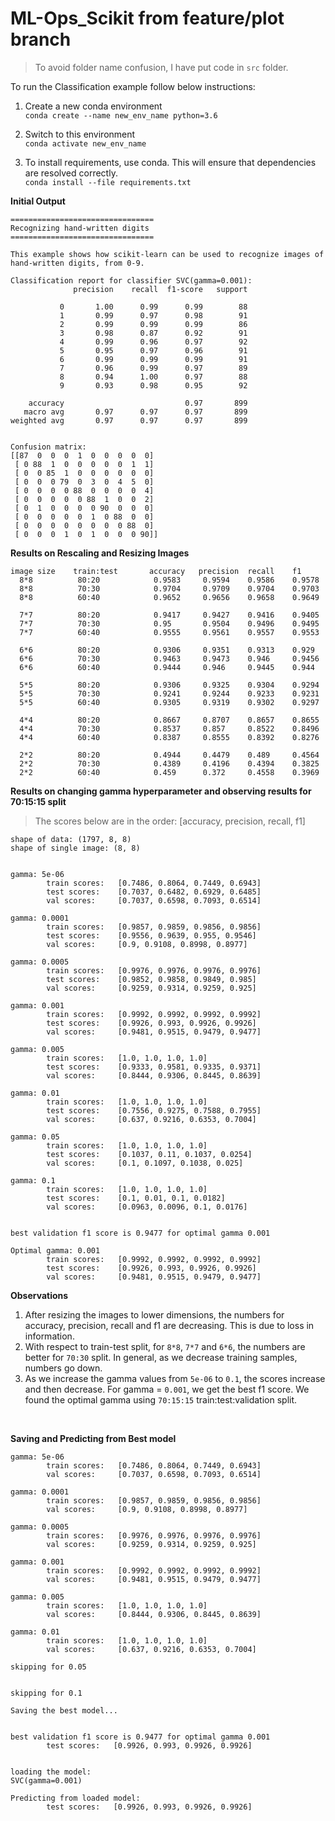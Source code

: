 # ML-Ops_Scikit from feature/plot branch

> To avoid folder name confusion, I have put code in `src` folder.


To run the Classification example follow below instructions:

1. Create a new conda environment  
```conda create --name new_env_name python=3.6```

2. Switch to this environment  
```conda activate new_env_name```

3. To install requirements, use conda. This will ensure that dependencies are resolved correctly.  
```conda install --file requirements.txt```

**Initial Output**

```
================================
Recognizing hand-written digits
================================

This example shows how scikit-learn can be used to recognize images of
hand-written digits, from 0-9.

Classification report for classifier SVC(gamma=0.001):
              precision    recall  f1-score   support

           0       1.00      0.99      0.99        88
           1       0.99      0.97      0.98        91
           2       0.99      0.99      0.99        86
           3       0.98      0.87      0.92        91
           4       0.99      0.96      0.97        92
           5       0.95      0.97      0.96        91
           6       0.99      0.99      0.99        91
           7       0.96      0.99      0.97        89
           8       0.94      1.00      0.97        88
           9       0.93      0.98      0.95        92

    accuracy                           0.97       899
   macro avg       0.97      0.97      0.97       899
weighted avg       0.97      0.97      0.97       899


Confusion matrix:
[[87  0  0  0  1  0  0  0  0  0]
 [ 0 88  1  0  0  0  0  0  1  1]
 [ 0  0 85  1  0  0  0  0  0  0]
 [ 0  0  0 79  0  3  0  4  5  0]
 [ 0  0  0  0 88  0  0  0  0  4]
 [ 0  0  0  0  0 88  1  0  0  2]
 [ 0  1  0  0  0  0 90  0  0  0]
 [ 0  0  0  0  0  1  0 88  0  0]
 [ 0  0  0  0  0  0  0  0 88  0]
 [ 0  0  0  1  0  1  0  0  0 90]]
```

**Results on Rescaling and Resizing Images**

```
image size    train:test       accuracy   precision  recall    f1
  8*8          80:20            0.9583     0.9594    0.9586    0.9578
  8*8          70:30            0.9704     0.9709    0.9704    0.9703
  8*8          60:40            0.9652     0.9656    0.9658    0.9649
  
  7*7          80:20            0.9417     0.9427    0.9416    0.9405
  7*7          70:30            0.95       0.9504    0.9496    0.9495
  7*7          60:40            0.9555     0.9561    0.9557    0.9553
  
  6*6          80:20            0.9306     0.9351    0.9313    0.929
  6*6          70:30            0.9463     0.9473    0.946     0.9456
  6*6          60:40            0.9444     0.946     0.9445    0.944
  
  5*5          80:20            0.9306     0.9325    0.9304    0.9294
  5*5          70:30            0.9241     0.9244    0.9233    0.9231
  5*5          60:40            0.9305     0.9319    0.9302    0.9297  
  
  4*4          80:20            0.8667     0.8707    0.8657    0.8655     
  4*4          70:30            0.8537     0.857     0.8522    0.8496
  4*4          60:40            0.8387     0.8555    0.8392    0.8276
  
  2*2          80:20            0.4944     0.4479    0.489     0.4564
  2*2          70:30            0.4389     0.4196    0.4394    0.3825
  2*2          60:40            0.459      0.372     0.4558    0.3969
```
<!-- 
**Changing hyperparameter and observing results for **
```
gamma     accuracy   precision    recall        f1
0.0005    0.9556      0.9565      0.9555      0.9554
0.001     0.9704      0.9709      0.9704      0.9703
0.005     0.8889      0.9432      0.8885      0.9022
0.01      0.6963      0.9241      0.6971      0.7544
0.05      0.1019      0.1099      0.1038      0.0252
0.1       0.0981      0.0098      0.1         0.0179
``` -->

**Results on changing gamma hyperparameter and observing results for 70:15:15 split**

> The scores below are in the order: [accuracy, precision, recall, f1]

```
shape of data: (1797, 8, 8)
shape of single image: (8, 8)


gamma: 5e-06
        train scores:   [0.7486, 0.8064, 0.7449, 0.6943]
        test scores:    [0.7037, 0.6482, 0.6929, 0.6485]
        val scores:     [0.7037, 0.6598, 0.7093, 0.6514]

gamma: 0.0001
        train scores:   [0.9857, 0.9859, 0.9856, 0.9856]
        test scores:    [0.9556, 0.9639, 0.955, 0.9546]
        val scores:     [0.9, 0.9108, 0.8998, 0.8977]

gamma: 0.0005
        train scores:   [0.9976, 0.9976, 0.9976, 0.9976]
        test scores:    [0.9852, 0.9858, 0.9849, 0.985]
        val scores:     [0.9259, 0.9314, 0.9259, 0.925]

gamma: 0.001
        train scores:   [0.9992, 0.9992, 0.9992, 0.9992]
        test scores:    [0.9926, 0.993, 0.9926, 0.9926]
        val scores:     [0.9481, 0.9515, 0.9479, 0.9477]

gamma: 0.005
        train scores:   [1.0, 1.0, 1.0, 1.0]
        test scores:    [0.9333, 0.9581, 0.9335, 0.9371]
        val scores:     [0.8444, 0.9306, 0.8445, 0.8639]

gamma: 0.01
        train scores:   [1.0, 1.0, 1.0, 1.0]
        test scores:    [0.7556, 0.9275, 0.7588, 0.7955]
        val scores:     [0.637, 0.9216, 0.6353, 0.7004]

gamma: 0.05
        train scores:   [1.0, 1.0, 1.0, 1.0]
        test scores:    [0.1037, 0.11, 0.1037, 0.0254]
        val scores:     [0.1, 0.1097, 0.1038, 0.025]

gamma: 0.1
        train scores:   [1.0, 1.0, 1.0, 1.0]
        test scores:    [0.1, 0.01, 0.1, 0.0182]
        val scores:     [0.0963, 0.0096, 0.1, 0.0176]


best validation f1 score is 0.9477 for optimal gamma 0.001

Optimal gamma: 0.001
        train scores:   [0.9992, 0.9992, 0.9992, 0.9992]
        test scores:    [0.9926, 0.993, 0.9926, 0.9926]
        val scores:     [0.9481, 0.9515, 0.9479, 0.9477]
```

**Observations**
1. After resizing the images to lower dimensions, the numbers for accuracy, precision, recall and f1 are decreasing. This is due to loss in information.
2. With respect to train-test split, for `8*8`, `7*7` and `6*6`, the numbers are better for `70:30` split. In general, as we decrease training samples, numbers go down.
3. As we increase the gamma values from `5e-06` to `0.1`, the scores increase and then decrease. For gamma = `0.001`, we get the best f1 score. We found the optimal gamma using `70:15:15` train:test:validation split.



<br/>


**Saving and Predicting from Best model**

```
gamma: 5e-06
        train scores:   [0.7486, 0.8064, 0.7449, 0.6943]
        val scores:     [0.7037, 0.6598, 0.7093, 0.6514]

gamma: 0.0001
        train scores:   [0.9857, 0.9859, 0.9856, 0.9856]
        val scores:     [0.9, 0.9108, 0.8998, 0.8977]

gamma: 0.0005
        train scores:   [0.9976, 0.9976, 0.9976, 0.9976]
        val scores:     [0.9259, 0.9314, 0.9259, 0.925]

gamma: 0.001
        train scores:   [0.9992, 0.9992, 0.9992, 0.9992]
        val scores:     [0.9481, 0.9515, 0.9479, 0.9477]

gamma: 0.005
        train scores:   [1.0, 1.0, 1.0, 1.0]
        val scores:     [0.8444, 0.9306, 0.8445, 0.8639]

gamma: 0.01
        train scores:   [1.0, 1.0, 1.0, 1.0]
        val scores:     [0.637, 0.9216, 0.6353, 0.7004]

skipping for 0.05


skipping for 0.1

Saving the best model...


best validation f1 score is 0.9477 for optimal gamma 0.001
        test scores:   [0.9926, 0.993, 0.9926, 0.9926]


loading the model:
SVC(gamma=0.001)

Predicting from loaded model:
        test scores:   [0.9926, 0.993, 0.9926, 0.9926]
        
```

